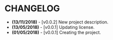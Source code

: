 # CHANGELOG #

* **(13/11/2018)** - [v0.0.2] New project description.
* **(13/05/2018)** - [v0.0.1] Updating license.
* **(01/05/2018)** - [v0.0.1] Creating the project.
